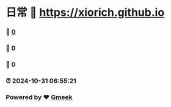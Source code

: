 # 日常 :link: https://xiorich.github.io 
### :page_facing_up: [0](https://xiorich.github.io/tag.html) 
### :speech_balloon: 0 
### :hibiscus: 0 
### :alarm_clock: 2024-10-31 06:55:21 
### Powered by :heart: [Gmeek](https://github.com/Meekdai/Gmeek)
